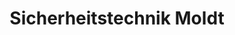 ---
title: "Sicherheitstechnik Moldt"
url: /fredersdorf-vogelsdorf/sicherheitstechnik-moldt/
shop: Schlüsseldienst
---